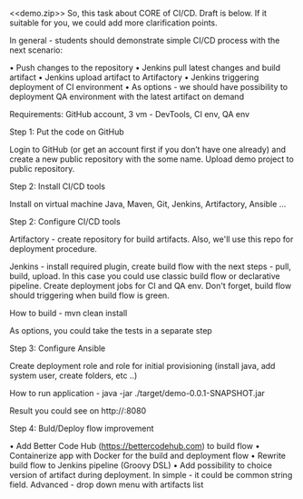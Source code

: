 <<demo.zip>>
So, this task about CORE of CI/CD. Draft is below. If it suitable for you, we could add more clarification points.

In general - students should demonstrate simple CI/CD process with the next scenario:

•	Push changes to the repository
•	Jenkins pull latest changes and build artifact
•	Jenkins upload artifact to Artifactory
•	Jenkins triggering deployment of CI environment
•	As options - we should have possibility to deployment QA environment with the latest artifact on demand

Requirements: GitHub account, 3 vm - DevTools, CI env, QA env

Step 1: Put the code on GitHub

Login to GitHub (or get an account first if you don’t have one already) and create a new public repository with the some name. Upload demo project to public repository.

Step 2: Install CI/CD tools

Install on virtual machine Java, Maven, Git, Jenkins, Artifactory, Ansible …

Step 2: Configure CI/CD tools

Artifactory - create repository for build artifacts. Also, we'll use this repo for deployment procedure.

Jenkins - install required plugin, create build flow with the next steps - pull, build, upload. In this case you could use classic build flow or declarative pipeline. Create deployment jobs for CI and QA env. Don't forget, build flow should triggering when build flow is green.



How to build - mvn clean install

As options, you could take the tests in a separate step

Step 3: Configure Ansible

Create deployment role and role for initial provisioning (install java, add system user, create folders, etc ..)

How to run application - java -jar ./target/demo-0.0.1-SNAPSHOT.jar

Result you could see on http://<hostname>:8080

Step 4: Buld/Deploy flow improvement 

•	Add Better Code Hub (https://bettercodehub.com) to build flow
•	Containerize app with Docker for the build and deployment flow
•	Rewrite build flow to Jenkins pipeline (Groovy DSL)
•	Add possibility to choice version of artifact during deployment. In simple - it could be common string field. Advanced - drop down menu with artifacts list
